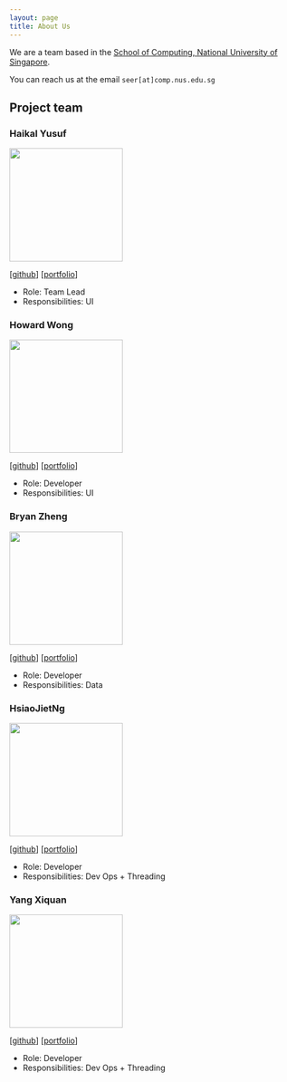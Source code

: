 ```yaml
---
layout: page
title: About Us
---
```


We are a team based in the [School of Computing, National University of Singapore](http://www.comp.nus.edu.sg).

You can reach us at the email `seer[at]comp.nus.edu.sg`

## Project team

### Haikal Yusuf

<img src="images/waffledood.png" width="200px">

[[github](http://github.com/waffledood)]
[[portfolio](team/waffledood.md)]

* Role: Team Lead
* Responsibilities: UI

### Howard Wong

<img src="images/howardwhw2.png" width="200px">

[[github](http://github.com/howardwhw2)]
[[portfolio](team/howardwhw2.md)]

* Role: Developer
* Responsibilities: UI
### Bryan Zheng

<img src="images/ashuh.png" width="200px">

[[github](http://github.com/ashuh)]
[[portfolio](team/ashuh.md)]

* Role: Developer
* Responsibilities: Data

### HsiaoJietNg

<img src="images/hsiaojietng.png" width="200px">

[[github](https://github.com/hsiaojietng)]
[[portfolio](team/hsiaojietng.md)]

* Role: Developer
* Responsibilities: Dev Ops + Threading

### Yang Xiquan

<img src="images/cindyangxq.png" width="200px">

[[github](http://github.com/cindyangXQ)]
[[portfolio](team/cindyangxq.md)]

* Role: Developer
* Responsibilities: Dev Ops + Threading
